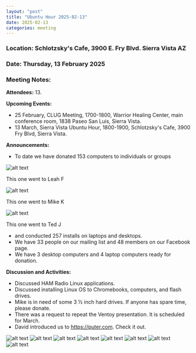```yaml
---
layout: "post"
title: "Ubuntu Hour 2025-02-13"
date: 2025-02-13
categories: meeting
---
```


### Location: Schlotzsky's Cafe, 3900 E. Fry Blvd. Sierra Vista AZ

### Date: Thursday, 13 February 2025

### Meeting Notes:

**Attendees:** 13.

**Upcoming Events:**
 * 25 February, CLUG Meeting, 1700-1800, Warrior Healing Center, main conference room, 1838 Paseo San Luis, Sierra Vista.
 * 13 March, Sierra Vista Ubuntu Hour, 1800-1900, Schlotzsky's Cafe, 3900 Fry Blvd, Sierra Vista.
   
**Announcements:**
 * To date we have donated 153 computers to individuals or groups

![alt text](https://raw.githubusercontent.com/CochiseLinuxUsersGroup/CochiseLinuxUsersGroup.github.io/master/images2/rsz_donated_Laptop.jpg)

This one went to Leah F

![alt text](https://raw.githubusercontent.com/CochiseLinuxUsersGroup/CochiseLinuxUsersGroup.github.io/master/images2/rsz_tablet_donated_to_mike-2.jpg)

This one went to Mike K

![alt text](https://raw.githubusercontent.com/CochiseLinuxUsersGroup/CochiseLinuxUsersGroup.github.io/master/images2/rsz_ted_with_computer.jpg)

This one went to Ted J


 * and conducted 257 installs on laptops and desktops.
 * We have 33 people on our mailing list and 48 members on our Facebook page.
 * We have 3 desktop computers and 4 laptop computers ready for donation.

**Discussion and Activities:**
 * Discussed HAM Radio Linux applications.
 * Discussed installing Linux OS to Chromebooks, computers, and flash drives.
 * Mike is in need of some 3 ½ inch hard drives.  If anyone has spare time, please donate.
 * There was a request to repeat the Ventoy presentation.  It is scheduled for March.
 * David introduced us to https://puter.com.  Check it out.


![alt text](https://raw.githubusercontent.com/CochiseLinuxUsersGroup/CochiseLinuxUsersGroup.github.io/master/images2/rsz_sv_ubuntuhour_2025-02-13_01.jpg)
![alt text](https://raw.githubusercontent.com/CochiseLinuxUsersGroup/CochiseLinuxUsersGroup.github.io/master/images2/rsz_sv_ubuntuhour_2025-02-13_02.jpg)
![alt text](https://raw.githubusercontent.com/CochiseLinuxUsersGroup/CochiseLinuxUsersGroup.github.io/master/images2/rsz_sv_ubuntuhour_2025-02-13_03.jpg)
![alt text](https://raw.githubusercontent.com/CochiseLinuxUsersGroup/CochiseLinuxUsersGroup.github.io/master/images2/rsz_sv_ubuntuhour_2025-02-13_04.jpg)
![alt text](https://raw.githubusercontent.com/CochiseLinuxUsersGroup/CochiseLinuxUsersGroup.github.io/master/images2/rsz_sv_ubuntuhour_2025-02-13_05.jpg)
![alt text](https://raw.githubusercontent.com/CochiseLinuxUsersGroup/CochiseLinuxUsersGroup.github.io/master/images2/rsz_sv_ubuntuhour_2025-02-13_06.jpg)
![alt text](https://raw.githubusercontent.com/CochiseLinuxUsersGroup/CochiseLinuxUsersGroup.github.io/master/images2/rsz_sv_ubuntuhour_2025-02-13_07.jpg)
![alt text](https://raw.githubusercontent.com/CochiseLinuxUsersGroup/CochiseLinuxUsersGroup.github.io/master/images2/rsz_sv_ubuntuhour_2025-02-13_08.jpg)
